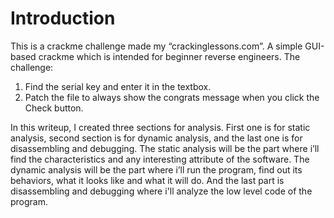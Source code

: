 # Introduction
This is a crackme challenge made my “crackinglessons.com”. A simple GUI-based crackme which is intended for beginner reverse engineers.
The challenge:
1. Find the serial key and enter it in the textbox.
2. Patch the file to always show the congrats message when you click the Check button.

In this writeup, I created three sections for analysis. First one is for static analysis, second section is for dynamic analysis, and the last one is for disassembling and debugging. The static analysis will be the part where i’ll find the characteristics and any interesting attribute of the software. 
The dynamic analysis will be the part where i’ll run the program, find out its behaviors, what it looks like and what it will do.
And the last part is disassembling and debugging where i'll analyze the low level code of the program.
